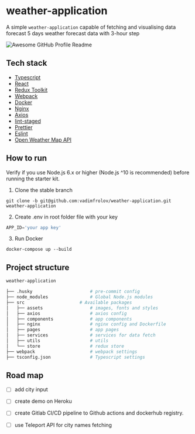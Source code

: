 # weather-application
A simple `weather-application` capable of fetching and visualising data forecast 5 days weather forecast data with 3-hour step

<img alt="Awesome GitHub Profile Readme" src="https://im7.ezgif.com/tmp/ezgif-7-ba03ca661f08.gif"> </img>

## Tech stack

- [Typescript](https://www.typescriptlang.org/)
- [React](https://reactjs.org/)
- [Redux Toolkit](https://redux-toolkit.js.org/)
- [Webpack](https://webpack.js.org/)
- [Docker](https://www.docker.com/)
- [Nginx](https://www.nginx.com/)
- [Axios](https://github.com/axios/axios)
- [lint-staged](https://github.com/okonet/lint-staged/)
- [Prettier](https://prettier.io/)
- [Eslint](https://eslint.org/)
- [Open Weather Map API](https://openweathermap.org/forecast5)

## How to run

Verify if you use Node.js 6.x or higher (Node.js ^10 is recommended) before running the starter kit.

1. Clone the stable branch

```git
git clone -b git@github.com:vadimfrolov/weather-application.git
weather-application
```

2. Create .env in root folder file with your key

```typescript
APP_ID='your app key'
```


3. Run Docker

```docker
docker-compose up --build
```


## Project structure
```bash
weather-application

├── .husky                      # pre-commit config
├── node_modules                # Global Node.js modules
├── src                    	# Available packages
│   ├── assets                  # images, fonts and styles
│   ├── axios                   # axios config
│   ├── components              # app components
│   ├── nginx                  	# nginx config and Dockerfile
│   ├── pages                  	# app pages
│   ├── services                # services for data fetch
│   ├── utils                  	# utils
│   └── store                   # redux store
├── webpack                     # webpack settings
├── tsconfig.json               # Typescript settings

```

## Road map
- [ ] add city input
- [ ] create demo on Heroku
- [ ] create Gitlab CI/CD pipeline to Github actions and dockerhub registry.
- [ ] use Teleport API for city names fetching

